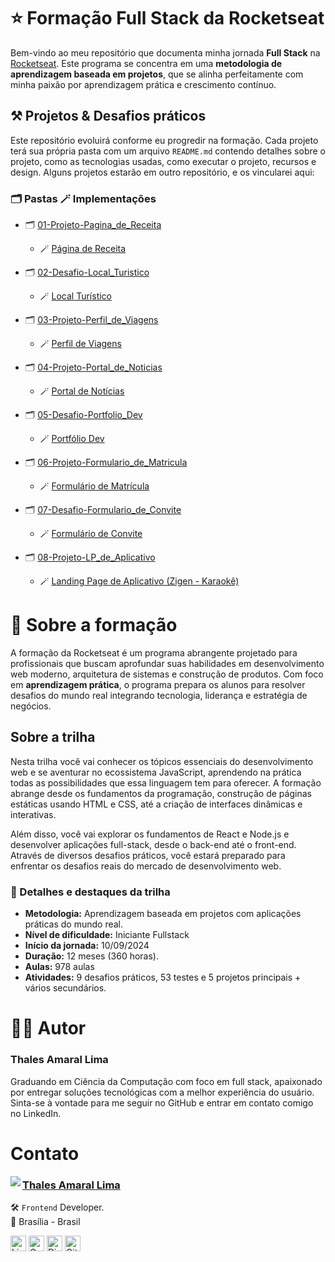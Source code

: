 # ⭐ Formação Full Stack da Rocketseat

Bem-vindo ao meu repositório que documenta minha jornada **Full Stack** na [Rocketseat](https://www.rocketseat.com.br/). Este programa se concentra em uma **metodologia de aprendizagem baseada em projetos**, que se alinha perfeitamente com minha paixão por aprendizagem prática e crescimento contínuo.

## ⚒️ Projetos & Desafios práticos

Este repositório evoluirá conforme eu progredir na formação. Cada projeto terá sua própria pasta com um arquivo `README.md` contendo detalhes sobre o projeto, como as tecnologias usadas, como executar o projeto, recursos e design. Alguns projetos estarão em outro repositório, e os vincularei aqui:

### **🗂️ Pastas 🪄 Implementações**
- 🗂️ [01-Projeto-Pagina_de_Receita](01-Projeto-Pagina_de_Receita)
  - 🪄 <a href="https://thalesamaral.github.io/Rocketseat-Full_Stack/01-Projeto-Pagina_de_Receita/index.html">Página de Receita</a>

- 🗂️ [02-Desafio-Local_Turistico](02-Desafio-Local_Turistico)
  - 🪄 <a href="https://thalesamaral.github.io/Rocketseat-Full_Stack/02-Desafio-Local_Turistico/index.html">Local Turístico</a> <br>
- 🗂️ [03-Projeto-Perfil_de_Viagens](03-Projeto-Perfil_de_Viagens)
  - 🪄 <a href="https://thalesamaral.github.io/Rocketseat-Full_Stack/03-Projeto-Perfil_de_Viagens/index.html">Perfil de Viagens</a> <br>
- 🗂️ [04-Projeto-Portal_de_Noticias](04-Projeto-Portal_de_Noticias)
  - 🪄 <a href="https://thalesamaral.github.io/Rocketseat-Full_Stack/04-Projeto-Portal_de_Noticias/index.html">Portal de Notícias</a> <br>
- 🗂️ [05-Desafio-Portfolio_Dev](05-Desafio-Portfolio_Dev)
  - 🪄 <a href="https://thalesamaral.github.io/Rocketseat-Full_Stack/05-Desafio-Portfolio_Dev/index.html">Portfólio Dev</a> <br>
- 🗂️ [06-Projeto-Formulario_de_Matricula](06-Projeto-Formulario_de_Matricula)
  - 🪄 <a href="https://thalesamaral.github.io/Rocketseat-Full_Stack/06-Projeto-Formulario_de_Matricula/index.html">Formulário de Matrícula</a> <br>
- 🗂️ [07-Desafio-Formulario_de_Convite](07-Desafio-Formulario_de_Convite)
  - 🪄 <a href="https://thalesamaral.github.io/Rocketseat-Full_Stack/07-Desafio-Formulario_de_Convite/index.html">Formulário de Convite</a> <br>
- 🗂️ [08-Projeto-LP_de_Aplicativo](08-Projeto-LP_de_Aplicativo)
  - 🪄 <a href="https://thalesamaral.github.io/Rocketseat-Full_Stack/08-Projeto-LP_de_Aplicativo">Landing Page de Aplicativo (Zigen - Karaokê)</a>

# 📝 Sobre a formação
A formação da Rocketseat é um programa abrangente projetado para profissionais que buscam aprofundar suas habilidades em desenvolvimento web moderno, arquitetura de sistemas e construção de produtos. Com foco em **aprendizagem prática**, o programa prepara os alunos para resolver desafios do mundo real integrando tecnologia, liderança e estratégia de negócios.

## Sobre a trilha
Nesta trilha você vai conhecer os tópicos essenciais do desenvolvimento web e se aventurar no ecossistema JavaScript, aprendendo na prática todas as possibilidades que essa linguagem tem para oferecer. A formação abrange desde os fundamentos da programação, construção de páginas estáticas usando HTML e CSS, até a criação de interfaces dinâmicas e interativas.

Além disso, você vai explorar os fundamentos de React e Node.js e desenvolver aplicações full-stack, desde o back-end até o front-end. Através de diversos desafios práticos, você estará preparado para enfrentar os desafios reais do mercado de desenvolvimento web.


### 📖 Detalhes e destaques da trilha
- **Metodologia:** Aprendizagem baseada em projetos com aplicações práticas do mundo real.
- **Nível de dificuldade:** Iniciante Fullstack
- **Início da jornada:** 10/09/2024
- **Duração:** 12 meses (360 horas).
- **Aulas:** 978 aulas
- **Atividades:** 9 desafios práticos, 53 testes e 5 projetos principais + vários secundários.

# 👨‍💻 Autor

### Thales Amaral Lima
Graduando em Ciência da Computação com foco em full stack, apaixonado por entregar soluções tecnológicas com a melhor experiência do usuário.
Sinta-se à vontade para me seguir no GitHub e entrar em contato comigo no LinkedIn.

# Contato

<img align="left" src="https://www.github.com/thalesamaral.png?size=150">

### [**Thales Amaral Lima**](https://github.com/thalesamaral)

🛠 `Frontend` Developer. <br>
📍 Brasília - Brasil

<a href="https://www.linkedin.com/in/thalesamaral" target="_blank"><img src="https://img.shields.io/badge/LinkedIn-0077B5?style=flat&logo=linkedin&logoColor=white" alt="LinkedIn Badge" height="25"></a>&nbsp;<a href="mailto:thaleslima225@gmail.com" target="_blank"><img src="https://img.shields.io/badge/Gmail-D14836?style=flat&logo=gmail&logoColor=white" alt="Gmail Badge" height="25"></a>&nbsp;<a href="#"><img src="https://img.shields.io/badge/Discord-%237289DA.svg?logo=discord&logoColor=white" title="teste_user_thales#1234" alt="Discord Badge" height="25"></a>&nbsp;<a href="https://www.github.com/thalesamaral" target="_blank"><img src="https://img.shields.io/badge/GitHub-100000?style=flat&logo=github&logoColor=white" alt="GitHub Badge" height="25"></a>&nbsp;<br clear="left"/>




